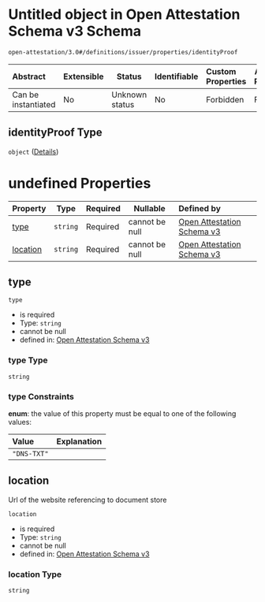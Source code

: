 # Untitled object in Open Attestation Schema v3 Schema

```txt
open-attestation/3.0#/definitions/issuer/properties/identityProof
```




| Abstract            | Extensible | Status         | Identifiable | Custom Properties | Additional Properties | Access Restrictions | Defined In                                                                       |
| :------------------ | ---------- | -------------- | ------------ | :---------------- | --------------------- | ------------------- | -------------------------------------------------------------------------------- |
| Can be instantiated | No         | Unknown status | No           | Forbidden         | Forbidden             | none                | [tradetrust.schema.json\*](../out/tradetrust.schema.json "open original schema") |

## identityProof Type

`object` ([Details](tradetrust-definitions-open-attestation-issuer-properties-identityproof.md))

# undefined Properties

| Property              | Type     | Required | Nullable       | Defined by                                                                                                                                                                                                           |
| :-------------------- | -------- | -------- | -------------- | :------------------------------------------------------------------------------------------------------------------------------------------------------------------------------------------------------------------- |
| [type](#type)         | `string` | Required | cannot be null | [Open Attestation Schema v3](tradetrust-definitions-open-attestation-issuer-properties-identityproof-properties-type.md "open-attestation/3.0#/definitions/issuer/properties/identityProof/properties/type")         |
| [location](#location) | `string` | Required | cannot be null | [Open Attestation Schema v3](tradetrust-definitions-open-attestation-issuer-properties-identityproof-properties-location.md "open-attestation/3.0#/definitions/issuer/properties/identityProof/properties/location") |

## type




`type`

-   is required
-   Type: `string`
-   cannot be null
-   defined in: [Open Attestation Schema v3](tradetrust-definitions-open-attestation-issuer-properties-identityproof-properties-type.md "open-attestation/3.0#/definitions/issuer/properties/identityProof/properties/type")

### type Type

`string`

### type Constraints

**enum**: the value of this property must be equal to one of the following values:

| Value       | Explanation |
| :---------- | ----------- |
| `"DNS-TXT"` |             |

## location

Url of the website referencing to document store


`location`

-   is required
-   Type: `string`
-   cannot be null
-   defined in: [Open Attestation Schema v3](tradetrust-definitions-open-attestation-issuer-properties-identityproof-properties-location.md "open-attestation/3.0#/definitions/issuer/properties/identityProof/properties/location")

### location Type

`string`
